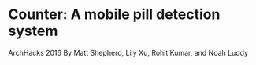 # Counter: A mobile pill detection system
ArchHacks 2016
By Matt Shepherd, Lily Xu, Rohit Kumar, and Noah Luddy
